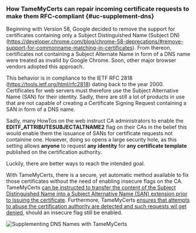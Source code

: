 ### How TameMyCerts can repair incoming certificate requests to make them RFC-compliant {#uc-supplement-dns}

Beginning with Version 58, Google decided to remove the support for certificates containing only a Subject Distinguished Name (Subject DN) (<https://developer.chrome.com/blog/chrome-58-deprecations/#remove-support-for-commonname-matching-in-certificates>). From thereon, certificates not containing a Subject Alternate Name in form of a DNS name were treated as invalid by Google Chrome. Soon, other major browser vendors adopted this approach.

This behavior is in compliance to the IETF RFC 2818 (<https://tools.ietf.org/html/rfc2818>) dating back to the year 2000. Certificates for web servers must therefore use the Subject Alternative Name (SAN) for their identity. Sadly, there are still a lot of products in use that are not capable of creating a Certificate Signing Request containing a SAN in form of a DNS name.

Sadly, many HowTos on the web instruct CA administrators to enable the **EDITF\_ATTRIBUTESUBJECTALTNAME2** flag on their CAs in the belief this would enable them the issuance of SANs for certificate requests not containine one. However, doing so opens a large security hole, as this setting allows **anyone** to request **any identity** for **any certificate template** published on the certification authority.

Luckily, there are better ways to reach the intended goal.

With TameMyCerts, there is a secure, yet automatic method available to fix those certificates without the need of enabling insecure flags on the CA. TameMyCerts [can be instructed to transfer the content of the Subject Distinguished Name into a Subject Alternative Name (SAN) extension prior to issuing the certificate](#supplement-dns-names). Furthermore, TameMyCerts [ensures that attempts to abuse the certification authority are detected and such requests wil get denied](#uc-esc6), should an insecure flag still be enabled.

![Supplementing DNS Names with TameMyCerts](resources/supplement-dnsnames.png)